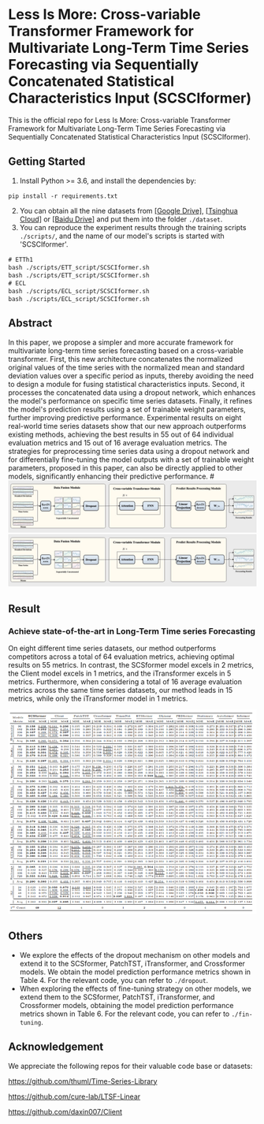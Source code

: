 # Less Is More: Cross-variable Transformer Framework for Multivariate Long-Term  Time Series Forecasting via Sequentially Concatenated Statistical Characteristics Input (SCSCIformer)

This is the official repo for Less Is More: Cross-variable Transformer Framework for Multivariate Long-Term  Time Series Forecasting via Sequentially Concatenated Statistical Characteristics Input (SCSCIformer).


## Getting Started

1. Install Python >= 3.6, and install the dependencies by:

```
pip install -r requirements.txt
```

2. You can obtain all the nine datasets from [[Google Drive]](https://drive.google.com/drive/folders/13Cg1KYOlzM5C7K8gK8NfC-F3EYxkM3D2?usp=sharing), [[Tsinghua Cloud]](https://cloud.tsinghua.edu.cn/f/84fbc752d0e94980a610/) or [[Baidu Drive]](https://pan.baidu.com/s/1r3KhGd0Q9PJIUZdfEYoymg?pwd=i9iy) and put them into the folder `./dataset`.
3. You can reproduce the experiment results through the training scripts `./scripts/`, and the name of our model's scripts is started with 'SCSCIformer'.

```
# ETTh1
bash ./scripts/ETT_script/SCSCIformer.sh
bash ./scripts/ETT_script/SCSCIformer.sh
# ECL
bash ./scripts/ECL_script/SCSCIformer.sh
bash ./scripts/ECL_script/SCSCIformer.sh
```

## Abstract 
In this paper, we propose a simpler and more accurate framework for multivariate long-term time series forecasting based on a cross-variable transformer. First, this new architecture concatenates the normalized original values of the time series with the normalized mean and standard deviation values over a specific period as inputs, thereby avoiding the need to design a module for fusing statistical characteristics inputs. Second, it processes the concatenated data using a dropout network, which enhances the model's performance on specific time series datasets. Finally, it refines the model's prediction results using a set of trainable weight parameters, further improving predictive performance. Experimental results on eight real-world time series datasets show that our new approach outperforms existing methods, achieving the best results in 55 out of 64 individual evaluation metrics and 15 out of 16 average evaluation metrics. The strategies for preprocessing time series data using a dropout network and for differentially fine-tuning the model outputs with a set of trainable weight parameters, proposed in this paper, can also be directly applied to other models, significantly enhancing their predictive performance. 
#![overall](https://raw.githubusercontent.com/qiuyueli123/SCSCIformer/main/pic/overall.jpg)
![overall](pic/overall.jpg)

## Result

### Achieve state-of-the-art in Long-Term Time series Forecasting

On eight different time series datasets, our method outperforms competitors across a total of 64 evaluation metrics, achieving optimal results on 55 metrics. In contrast, the SCSformer model excels in 2 metrics, the Client model excels in 1 metrics, and the iTransformer excels in 5 metrics. Furthermore, when considering a total of 16 average evaluation metrics across the same time series datasets, our method leads in 15 metrics, while only the iTransformer model in 1 metrics.

![result](https://raw.githubusercontent.com/qiuyueli123/SCSformer/main/pic/result.png)


## Others

* We explore the effects of the dropout mechanism on other models and extend it to the SCSformer, PatchTST, iTransformer, and Crossformer models. We obtain the model prediction performance metrics shown in Table 4. For the relevant code, you can refer to `./dropout`.
* When exploring the effects of fine-tuning strategy on other models, we extend them to the SCSformer, PatchTST, iTransformer, and Crossformer models, obtaining the model prediction performance metrics shown in Table 6. For the relevant code, you can refer to `./fin-tuning`.

## Acknowledgement

We appreciate the following repos for their valuable code base or datasets:

https://github.com/thuml/Time-Series-Library

https://github.com/cure-lab/LTSF-Linear

https://github.com/daxin007/Client
